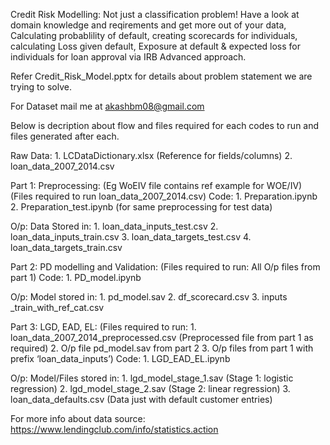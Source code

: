 Credit Risk Modelling:
Not just a classification problem! Have a look at domain knowledge and reqirements and get more out of your data, Calculating probablility of default, creating scorecards for individuals, calculating Loss given default, Exposure at default & expected loss for individuals for loan approval via IRB Advanced approach.

Refer Credit_Risk_Model.pptx for details about problem statement we are trying to solve.

For Dataset mail me at akashbm08@gmail.com

Below is decription about flow and files required for each codes to run and files generated after each.

Raw Data: 
    1. LCDataDictionary.xlsx (Reference for fields/columns)
    2. loan_data_2007_2014.csv


Part 1: Preprocessing:
(Eg WoEIV file contains ref example for WOE/IV)
(Files required to run loan_data_2007_2014.csv)
Code:
    1. Preparation.ipynb
    2. Preparation_test.ipynb (for same preprocessing for test data)

O/p: Data Stored in:
    1. loan_data_inputs_test.csv
    2. loan_data_inputs_train.csv
    3. loan_data_targets_test.csv
    4. loan_data_targets_train.csv

Part 2: PD modelling and Validation: 
(Files required to run: All O/p files from part 1)
Code:
    1. PD_model.ipynb

O/p: Model stored in:
    1. pd_model.sav
    2. df_scorecard.csv
    3. inputs _train_with_ref_cat.csv


Part 3: LGD, EAD, EL:
(Files required to run: 
    1. loan_data_2007_2014_preprocessed.csv (Preprocessed file from part 1 as required)
    2. O/p file pd_model.sav from part 2
    3. O/p files from part 1 with prefix ‘loan_data_inputs’)
Code:
    1. LGD_EAD_EL.ipynb

O/p: Model/Files stored in:
    1. lgd_model_stage_1.sav (Stage 1: logistic regression)
    2. lgd_model_stage_2.sav (Stage 2: linear regression)
    3. loan_data_defaults.csv (Data just with default customer entries)

For more info about data source: https://www.lendingclub.com/info/statistics.action

